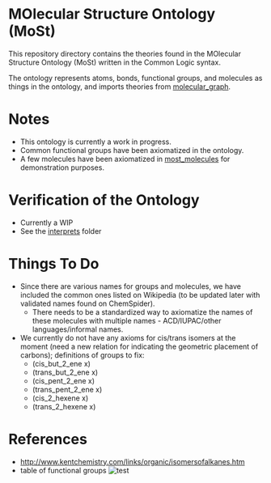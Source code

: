 # MOlecular Structure Ontology (MoSt)

This repository directory contains the theories found in the MOlecular Structure Ontology (MoSt) written in the Common Logic syntax.

The ontology represents atoms, bonds, functional groups, and molecules as things in the ontology, and imports theories from [molecular_graph](https://github.com/gruninger/colore/blob/master/ontologies/molecular_graph/).

Notes
================================================
- This ontology is currently a work in progress.
- Common functional groups have been axiomatized in the ontology.
- A few molecules have been axiomatized in [most_molecules](https://github.com/gruninger/colore/blob/master/ontologies/most/definitions/most_molecules.clif) for demonstration purposes.

Verification of the Ontology
================================================
- Currently a WIP
- See the [interprets](https://github.com/gruninger/colore/blob/master/ontologies/most/interprets/) folder

Things To Do
================================================
- Since there are various names for groups and molecules, we have included the common ones listed on Wikipedia (to be updated later with validated names found on ChemSpider).
    - There needs to be a standardized way to axiomatize the names of these molecules with multiple names - ACD/IUPAC/other languages/informal names.
- We currently do not have any axioms for cis/trans isomers at the moment (need a new relation for indicating the geometric placement of carbons); definitions of groups to fix:
    - (cis_but_2_ene x)
    - (trans_but_2_ene x)
    - (cis_pent_2_ene x)
    - (trans_pent_2_ene x)
    - (cis_2_hexene x)
    - (trans_2_hexene x)
    
References
================================================
- http://www.kentchemistry.com/links/organic/isomersofalkanes.htm
- table of functional groups
![test](https://github.com/gruninger/colore/blob/master/ontologies/most/2016-02-16_004830.jpg)
